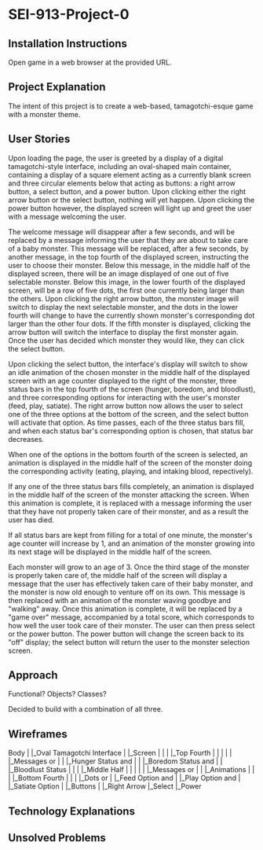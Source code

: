 # SEI-913-Project-0

## Installation Instructions

Open game in a web browser at the provided URL.

## Project Explanation

The intent of this project is to create a web-based, tamagotchi-esque game with a monster theme.

## User Stories

Upon loading the page, the user is greeted by a display of a digital tamagotchi-style interface, including an oval-shaped main container, containing a display of a square element acting as a currently blank screen and three circular elements below that acting as buttons: a right arrow button, a select button, and a power button. Upon clicking either the right arrow button or the select button, nothing will yet happen. Upon clicking the power button however, the displayed screen will light up and greet the user with a message welcoming the user.

The welcome message will disappear after a few seconds, and will be replaced by a message informing the user that they are about to take care of a baby monster. This message will be replaced, after a few seconds, by another message, in the top fourth of the displayed screen, instructing the user to choose their monster. Below this message, in the middle half of the displayed screen, there will be an image displayed of one out of five selectable monster. Below this image, in the lower fourth of the displayed screen, will be a row of five dots, the first one currently being larger than the others. Upon clicking the right arrow button, the monster image will switch to display the next selectable monster, and the dots in the lower fourth will change to have the currently shown monster's corresponding dot larger than the other four dots. If the fifth monster is displayed, clicking the arrow button will switch the interface to display the first monster again. Once the user has decided which monster they would like, they can click the select button.

Upon clicking the select button, the interface's display will switch to show an idle animation of the chosen monster in the middle half of the displayed screen with an age counter displayed to the right of the monster, three status bars in the top fourth of the screen (hunger, boredom, and bloodlust), and three corresponding options for interacting with the user's monster (feed, play, satiate). The right arrow button now allows the user to select one of the three options at the bottom of the screen, and the select button will activate that option. As time passes, each of the three status bars fill, and when each status bar's corresponding option is chosen, that status bar decreases.

When one of the options in the bottom fourth of the screen is selected, an animation is displayed in the middle half of the screen of the monster doing the corresponding activity (eating, playing, and intaking blood, repectively).

If any one of the three status bars fills completely, an animation is displayed in the middle half of the screen of the monster attacking the screen. When this animation is complete, it is replaced with a message informing the user that they have not properly taken care of their monster, and as a result the user has died.

If all status bars are kept from filling for a total of one minute, the monster's age counter will increase by 1, and an animation of the monster growing into its next stage will be displayed in the middle half of the screen.

Each monster will grow to an age of 3. Once the third stage of the monster is properly taken care of, the middle half of the screen will display a message that the user has effectively taken care of their baby monster, and the monster is now old enough to venture off on its own. This message is then replaced with an animation of the monster waving goodbye and "walking" away. Once this animation is complete, it will be replaced by a "game over" message, accompanied by a total score, which corresponds to how well the user took care of their monster. The user can then press select or the power button. The power button will change the screen back to its "off" display; the select button will return the user to the monster selection screen.

## Approach

Functional?
Objects?
Classes?

Decided to build with a combination of all three.

## Wireframes

Body
|
|_Oval Tamagotchi Interface
  |
  |_Screen
  | |
  | |_Top Fourth
  | | |
  | | |_Messages or
  | | |_Hunger Status and
  | | |_Boredom Status and
  | | |_Bloodlust Status
  | |
  | |_Middle Half
  | | |
  | | |_Messages or
  | | |_Animations
  | |
  | |_Bottom Fourth
  |   |
  |   |_Dots or
  |   |_Feed Option and
  |   |_Play Option and
  |   |_Satiate Option
  |
  |_Buttons
    |
    |_Right Arrow
    |_Select
    |_Power

## Technology Explanations



## Unsolved Problems

